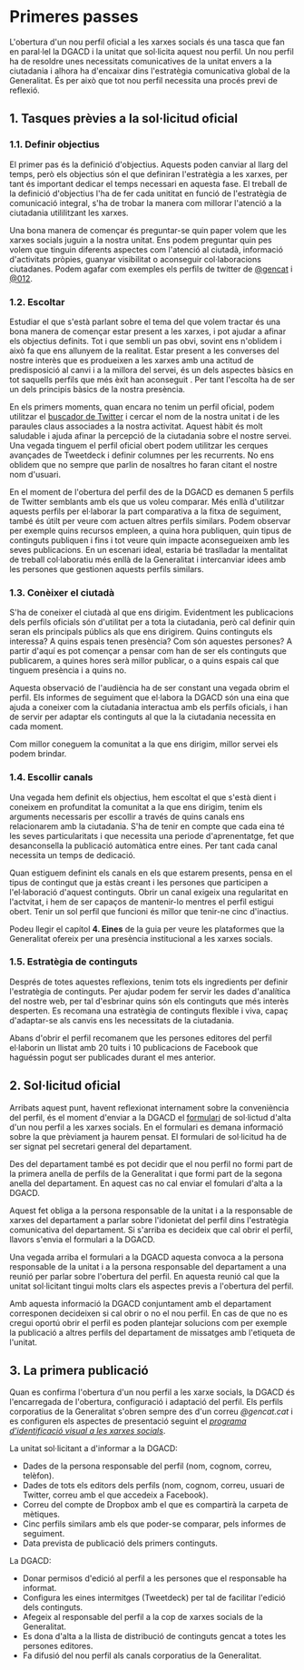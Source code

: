 # Primeres passes  

L'obertura d'un nou perfil oficial a les xarxes socials és una tasca que fan en paral·lel la DGACD i la unitat que sol·licita aquest nou perfil. Un nou perfil ha de resoldre unes necessitats comunicatives de la unitat envers a la ciutadania i alhora ha d'encaixar dins l'estratègia comunicativa global de la Generalitat. És per això que tot nou perfil necessita una procés previ de reflexió.  

## 1. Tasques prèvies a la sol·licitud oficial

### 1.1. Definir objectius

El primer pas és la definició d'objectius. Aquests poden canviar al llarg del temps, però els objectius són el que definiran l'estratègia  a les xarxes, per tant  és important dedicar el temps necessari en aquesta fase. El treball de la definició d'objectius l'ha de fer cada unititat en funció de l'estratègia de comunicació integral, s'ha de trobar la manera com millorar l'atenció a la ciutadania utililitzant les xarxes.  

Una bona manera de començar és preguntar-se quin paper volem que les xarxes socials juguin a la nostra unitat. Ens podem preguntar quin pes volem que tinguin diferents aspectes com l'atenció al ciutadà, informació d'activitats pròpies, guanyar visibilitat o aconseguir col·laboracions ciutadanes. Podem agafar com exemples els perfils de twitter de [@gencat](http://twitter.com/gencat) i [@012](http://twitter.com/012).  

### 1.2. Escoltar 

Estudiar el que s'està parlant sobre el tema del que volem tractar és una bona manera de començar estar present a les xarxes, i pot ajudar a afinar els objectius definits. Tot i que sembli un pas obvi, sovint ens n'oblidem i això fa que ens allunyem de la realitat. Estar present a les converses del nostre interès que es produeixen a les xarxes amb una actitud de predisposició al canvi i a la millora del servei, és un dels aspectes bàsics en tot saquells perfils que més èxit han aconseguit . Per tant l'escolta ha de ser un dels principis bàsics de la nostra presència.  

En els primers moments, quan encara no tenim un perfil oficial, podem utilitzar el [buscador de Twitter](http://search.twitter.com) i cercar el nom de la nostra unitat i de les paraules claus associades a la nostra activitat. Aquest hàbit és molt saludable i ajuda afinar la percepció de la ciutadania sobre el nostre servei. Una vegada tinguem el perfil oficial obert podem utilitzar les cerques avançades de Tweetdeck i definir columnes per les recurrents. No ens oblidem que no sempre que parlin de nosaltres ho faran citant el nostre nom d'usuari.  

En el moment de l'obertura del perfil des de la DGACD es demanen 5 perfils de Twitter semblants amb els que us voleu comparar. Més enllà d'utilitzar aquests perfils per el·laborar la part comparativa a la fitxa de seguiment, també és útilt per veure com actuen altres perfils similars. Podem observar per exemple quins recursos empleen, a quina hora publiquen, quin tipus de continguts publiquen i fins i tot veure quin impacte aconsegueixen amb les seves publicacions. En un escenari ideal, estaria bé traslladar la mentalitat de treball col·laboratiu més enllà de la Generalitat i intercanviar idees amb les persones que gestionen aquests perfils similars.  

### 1.3. Conèixer el ciutadà 

S'ha de coneixer el ciutadà al que ens dirigim. Evidentment les publicacions dels perfils oficials són d'utilitat per a tota la ciutadania, però cal definir quin seran els principals públics als que ens dirigirem. Quins continguts els interessa? A quins espais tenen presència? Com són aquestes persones? A partir d'aquí es pot començar a pensar com han de ser els continguts que publicarem, a quines hores serà millor publicar, o a quins espais cal que tinguem presència i a quins no.  

Aquesta observació de l'audiència ha de ser constant una vegada obrim el perfil. Els informes de seguiment que el·labora la DGACD són una eina que ajuda a coneixer com la ciutadania interactua amb els perfils oficials, i han de servir per adaptar els continguts al que la la ciutadania necessita en cada moment.  

Com millor coneguem la comunitat a la que ens dirigim, millor servei els podem brindar.  

### 1.4. Escollir canals

Una vegada hem definit els objectius, hem escoltat el que s'està dient i coneixem en profunditat la comunitat a la que ens dirigim,  tenim els arguments necessaris per escollir a través de quins canals ens relacionarem amb la ciutadania. S'ha de tenir en compte que cada eina té les seves particularitats i que necessita una periode d'aprenentatge, fet que desanconsella la publicació automàtica entre eines. Per tant cada canal necessita un temps de dedicació.  

Quan estiguem definint els canals en els que estarem presents, pensa en el tipus de contingut que ja estàs creant i les persones que participen a l'el·laboració d'aquest continguts. Obrir un canal exigeix una regularitat en l'actvitat, i hem de ser capaços de mantenir-lo mentres el perfil estigui obert. Tenir un sol perfil que funcioni és millor que tenir-ne cinc d'inactius.  

Podeu llegir el capítol **4. Eines** de la guia per veure les plataformes que la Generalitat ofereix per una presència institucional a les xarxes socials.  

### 1.5. Estratègia de continguts

Després de totes aquestes reflexions, tenim tots els ingredients per definir l'estratègia de continguts. Per ajudar podem fer servir les dades d'analítica del nostre web, per tal d'esbrinar quins són els continguts que més interès desperten. Es recomana una estratègia de continguts flexible i viva, capaç d'adaptar-se als canvis ens les necessitats de la ciutadania.  

Abans d'obrir el perfil recomanem que les persones editores del perfil el·laborin un llistat amb 20 tuits i 10 publicacions de Facebook que haguéssin pogut ser publicades durant el mes anterior.  

## 2. Sol·licitud oficial

Arribats aquest punt, havent reflexionat internament sobre la conveniència del perfil, és el moment d'enviar  a la DGACD el [formulari](http://gencat.cat/piv/pdf/autorit_web.pdf) de sol·lictud d'alta d'un nou perfil a les xarxes socials. En el formulari es demana informació sobre la que prèviament ja haurem pensat. El formulari de sol·licitud ha de ser signat pel secretari general del departament.  

Des del departament també es pot decidir que el nou perfil no formi part de la primera anella de perfils de la Generalitat i que formi part de la segona anella del departament. En aquest cas no cal enviar el fomulari d'alta a la DGACD.

Aquest fet obliga a la persona responsable de la unitat i a la responsable de xarxes del departament a parlar sobre l'idonietat del perfil dins l'estratègia comunicativa del departament. Si s'arriba es decideix que cal obrir el perfil, llavors s'envia el formulari a la DGACD.  

Una vegada arriba el formulari a la DGACD aquesta convoca a la persona responsable de la unitat i a la persona responsable del departament a una reunió per parlar sobre l'obertura del perfil. En aquesta reunió cal que la unitat sol·licitant tingui molts clars els aspectes previs a l'obertura del perfil.  

Amb aquesta informació la DGACD conjuntament amb el departament corresponen decideixen si cal obrir o no el nou perfil. En cas de que no es cregui oportú obrir el perfil es poden plantejar solucions com per exemple la publicació a altres perfils del departament de missatges amb l'etiqueta de l'unitat.  

## 3. La primera publicació

Quan es confirma l'obertura d'un nou perfil a les xarxe socials, la DGACD és l'encarregada de l'obertura, configuració i adaptació del perfil. Els perfils corporatius de la Generalitat s'obren sempre des d'un correu *@gencat.cat* i es configuren els aspectes de presentació seguint el [*programa d'identificació visual a les xarxes socials*](http://gencat.cat/piv/pdf/xarxes_socials.pdf).  

La unitat sol·licitant a d'informar a la DGACD:  

- Dades de la persona responsable del perfil (nom, cognom, correu, telèfon).  
- Dades de tots els editors dels perfils (nom, cognom, correu, usuari de Twitter, correu amb el que accedeix a Facebook).  
- Correu del compte de Dropbox amb el que es compartirà la carpeta de mètiques.  
- Cinc perfils similars amb els que poder-se comparar, pels informes de seguiment.  
- Data prevista de publicació dels primers continguts.  

La DGACD:  

- Donar permisos d'edició al perfil a les persones que el responsable ha informat.  
- Configura les eines intermitges (Tweetdeck) per tal de facilitar l'edició dels continguts.  
- Afegeix al responsable del perfil a la cop de xarxes socials de la Generalitat.  
- Es dona d'alta a la llista de distribució de continguts gencat a totes les persones editores.  
- Fa difusió del nou perfil als canals corporatius de la Generalitat.   





